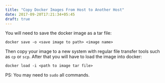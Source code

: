 ```yaml
---
title: "Copy Docker Images From Host to Another Host"
date: 2017-09-20T17:21:34+05:45
draft: true
---
```



You will need to save the docker image as a tar file:

```
docker save -o <save image to path> <image name>
```

Then copy your image to a new system with regular file transfer tools such as `cp` or `scp`. After that you will have to load the image into docker:

```
docker load -i <path to image tar file>
```

PS: You may need to `sudo` all commands.
